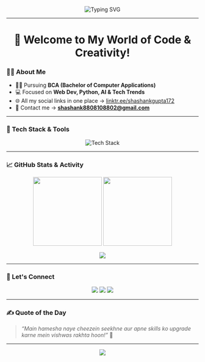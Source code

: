 <!-- Banner or Intro GIF -->
<p align="center">
  <img src="https://readme-typing-svg.demolab.com?font=Fira+Code&weight=500&size=24&duration=3000&pause=1000&color=00F7FF&center=true&vCenter=true&width=435&lines=Hi+%F0%9F%91%8B%2C+I'm+Shashank+Gupta;BCA+Student+%7C+Tech+Explorer;Web+Developer+%7C+Python+Lover;Always+Learning+New+Techs!+" alt="Typing SVG" />
</p>

---

<h1 align="center">🚀 Welcome to My World of Code & Creativity!</h1>

### 👨‍💻 About Me
- 🧑‍🎓 Pursuing **BCA (Bachelor of Computer Applications)**
- 💻 Focused on **Web Dev, Python, AI & Tech Trends**
- 🌐 All my social links in one place → [linktr.ee/shashankgupta172](https://linktr.ee/shashankgupta172)
- 📧 Contact me → **shashank8808108802@gmail.com**

---

### 🧰 Tech Stack & Tools

<p align="center">
  <img src="https://skillicons.dev/icons?i=html,css,js,python,c,github,vscode,figma,linux,office&perline=7" alt="Tech Stack" />
</p>

---

### 📈 GitHub Stats & Activity

<p align="center">
  <img src="https://github-readme-stats.vercel.app/api?username=ApnaShashank&show_icons=true&theme=radical&hide_border=true" height="180"/>
  <img src="https://github-readme-streak-stats.herokuapp.com/?user=ApnaShashank&theme=radical&hide_border=true" height="180"/>
</p>

<p align="center">
  <img src="https://github-readme-stats.vercel.app/api/top-langs/?username=ApnaShashank&layout=compact&theme=radical&hide_border=true" />
</p>

---

### 📣 Let's Connect

<p align="center">
  <a href="https://www.linkedin.com/in/shashank-gupta-2080b6338/"><img src="https://img.shields.io/badge/-LinkedIn-blue?style=for-the-badge&logo=linkedin" /></a>
  <a href="https://github.com/ApnaShashank"><img src="https://img.shields.io/badge/-GitHub-000?style=for-the-badge&logo=github" /></a>
  <a href="https://linktr.ee/shashankgupta172"><img src="https://img.shields.io/badge/-Linktree-43E660?style=for-the-badge&logo=linktree&logoColor=white" /></a>
</p>

---

### ✍️ Quote of the Day

> *“Main hamesha naye cheezein seekhne aur apne skills ko upgrade karne mein vishwas rakhta hoon!”* 🌱

---

<p align="center">
  <img src="https://capsule-render.vercel.app/api?type=waving&color=gradient&height=120&section=footer"/>
</p>
